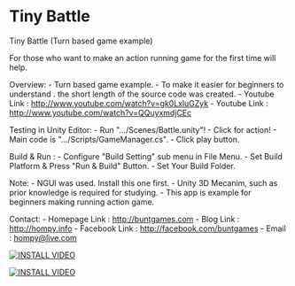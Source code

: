 Tiny Battle
===========

Tiny Battle (Turn based game example)

For those who want to make an action running game for the first time will help.

Overview:
    - Turn based game example.
	- To make it easier for beginners to understand .
	  the short length of the source code was created.
	- Youtube Link : http://www.youtube.com/watch?v=gk0LxluGZyk
	- Youtube Link : http://www.youtube.com/watch?v=QQuyxmdjCEc

Testing in Unity Editor: 
	- Run ".../Scenes/Battle.unity"!
	- Click for action!
	- Main code is ".../Scripts/GameManager.cs".
	- Click play button.

Build & Run :
    - Configure "Build Setting" sub menu in File Menu.
	- Set Build Platform & Press "Run & Build" Button.
	- Set Your Build Folder.

Note:
	- NGUI was used. Install this one first.
    - Unity 3D Mecanim, such as prior knowledge is required for studying.
	- This app is example for beginners making running action game.

Contact:
	- Homepage Link : http://buntgames.com
	- Blog Link : http://hompy.info
	- Facebook Link : http://facebook.com/buntgames
	- Email : hompy@live.com


[![INSTALL VIDEO](http://img.youtube.com/vi/E7oWrSpjGls/0.jpg)](http://www.youtube.com/watch?v=E7oWrSpjGls)


[![INSTALL VIDEO](http://img.youtube.com/vi/9IcwD9ZB5nM/0.jpg)](http://www.youtube.com/watch?v=9IcwD9ZB5nM)
